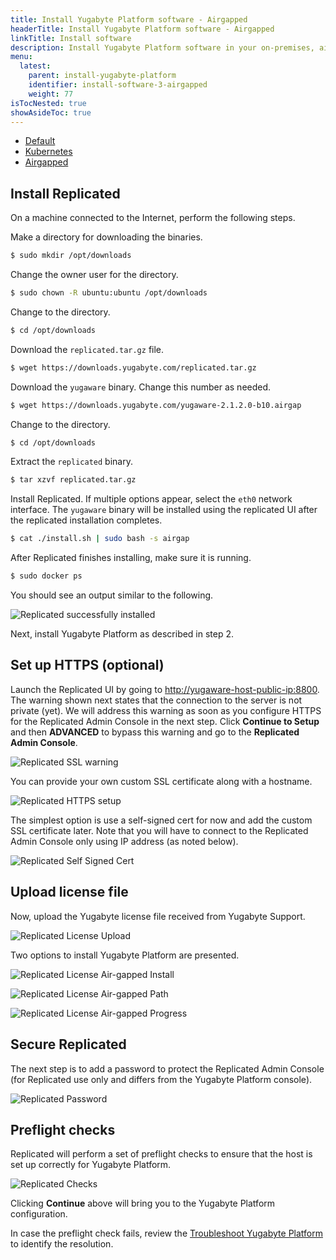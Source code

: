 ```yaml
---
title: Install Yugabyte Platform software - Airgapped
headerTitle: Install Yugabyte Platform software - Airgapped
linkTitle: Install software
description: Install Yugabyte Platform software in your on-premises, airgapped environment.
menu:
  latest:
    parent: install-yugabyte-platform
    identifier: install-software-3-airgapped
    weight: 77
isTocNested: true
showAsideToc: true
---
```


<ul class="nav nav-tabs-alt nav-tabs-yb">

  <li >
    <a href="/latest/yugabyte-platform/install-yugabyte-platform/install-software/default" class="nav-link">
      <i class="fas fa-cloud"></i>
      Default
    </a>
  </li>

  <li>
    <a href="/latest/yugabyte-platform/install-yugabyte-platform/install-software/kubernetes" class="nav-link">
      <i class="fas fa-cubes" aria-hidden="true"></i>
      Kubernetes
    </a>
  </li>

  <li >
    <a href="/latest/yugabyte-platform/install-yugabyte-platform/install-software/airgapped" class="nav-link active">
      <i class="fas fa-unlink"></i>
      Airgapped
    </a>
  </li>

</ul>

## Install Replicated

On a machine connected to the Internet, perform the following steps.

Make a directory for downloading the binaries.

```sh
$ sudo mkdir /opt/downloads
```

Change the owner user for the directory.

```sh
$ sudo chown -R ubuntu:ubuntu /opt/downloads
```

Change to the directory.

```sh
$ cd /opt/downloads
```

Download the `replicated.tar.gz` file.

```sh
$ wget https://downloads.yugabyte.com/replicated.tar.gz
```

Download the `yugaware` binary. Change this number as needed.

```sh
$ wget https://downloads.yugabyte.com/yugaware-2.1.2.0-b10.airgap
```

Change to the directory.

```sh
$ cd /opt/downloads
```

Extract the `replicated` binary.

```sh
$ tar xzvf replicated.tar.gz
```

Install Replicated. If multiple options appear, select the `eth0` network interface. The `yugaware` binary will be installed using the replicated UI after the replicated installation completes.

```sh
$ cat ./install.sh | sudo bash -s airgap
```

After Replicated finishes installing, make sure it is running.

```sh
$ sudo docker ps
```

You should see an output similar to the following.

![Replicated successfully installed](/images/replicated/replicated-success.png)

Next, install Yugabyte Platform as described in step 2.

## Set up HTTPS (optional)

Launch the Replicated UI by going to [http://yugaware-host-public-ip:8800](http://yugaware-host-public-ip:8800). The warning shown next states that the connection to the server is not private (yet). We will address this warning as soon as you configure HTTPS for the Replicated Admin Console in the next step. Click **Continue to Setup** and then **ADVANCED** to bypass this warning and go to the **Replicated Admin Console**.

![Replicated SSL warning](/images/replicated/replicated-warning.png)

You can provide your own custom SSL certificate along with a hostname.

![Replicated HTTPS setup](/images/replicated/replicated-https.png)

The simplest option is use a self-signed cert for now and add the custom SSL certificate later. Note that you will have to connect to the Replicated Admin Console only using IP address (as noted below).

![Replicated Self Signed Cert](/images/replicated/replicated-selfsigned.png)

## Upload license file

Now, upload the Yugabyte license file received from Yugabyte Support.

![Replicated License Upload](/images/replicated/replicated-license-upload.png)

Two options to install Yugabyte Platform are presented.

![Replicated License Air-gapped Install](/images/replicated/replicated-license-airgapped-install-option.png)

![Replicated License Air-gapped Path](/images/replicated/replicated-license-airgapped-path.png)

![Replicated License Air-gapped Progress](/images/replicated/replicated-license-airgapped-progress.png)

## Secure Replicated

The next step is to add a password to protect the Replicated Admin Console (for Replicated use only and differs from the Yugabyte Platform console).

![Replicated Password](/images/replicated/replicated-password.png)

## Preflight checks

Replicated will perform a set of preflight checks to ensure that the host is set up correctly for Yugabyte Platform.

![Replicated Checks](/images/replicated/replicated-checks.png)

Clicking **Continue** above will bring you to the Yugabyte Platform configuration.

In case the preflight check fails, review the [Troubleshoot Yugabyte Platform](../../../troubleshoot/) to identify the resolution.